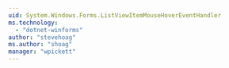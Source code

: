 ```yaml
---
uid: System.Windows.Forms.ListViewItemMouseHoverEventHandler
ms.technology: 
  - "dotnet-winforms"
author: "stevehoag"
ms.author: "shoag"
manager: "wpickett"
---
```

